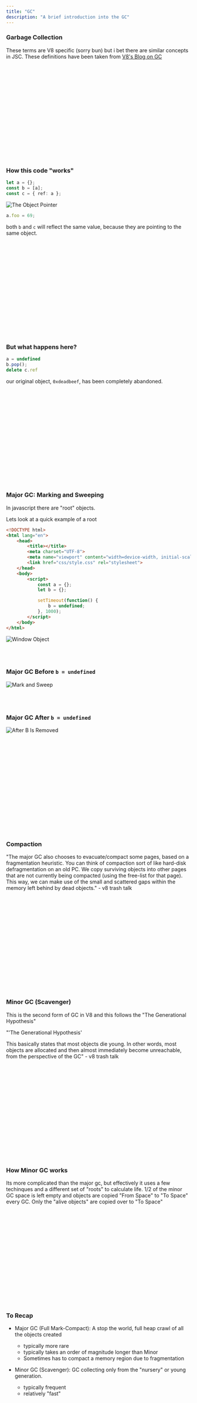 ```yaml
---
title: "GC"
description: "A brief introduction into the GC"
---
```


### Garbage Collection
These terms are V8 specific (sorry bun) but i bet there are similar concepts in
JSC.  These definitions have been taken from [V8's Blog on GC](https://v8.dev/blog/trash-talk)

<br/>
<br/>
<br/>
<br/>
<br/>
<br/>
<br/>
<br/>
<br/>
<br/>
<br/>
<br/>
<br/>
<br/>
<br/>

### How this code "works"

```typescript
let a = {};
const b = [a];
const c = { ref: a };
```

![The Object Pointer](./images/create-objects.png)


```typescript
a.foo = 69;
```

both `b` and `c` will reflect the same value, because they are pointing to the
same object.

<br/>
<br/>
<br/>
<br/>
<br/>
<br/>
<br/>
<br/>
<br/>
<br/>
<br/>
<br/>
<br/>
<br/>
<br/>

### But what happens here?

```typescript
a = undefined
b.pop();
delete c.ref
```

our original object, `0xdeadbeef`, has been completely abandoned.

<br/>
<br/>
<br/>
<br/>
<br/>
<br/>
<br/>
<br/>
<br/>
<br/>
<br/>
<br/>
<br/>
<br/>
<br/>

### Major GC: Marking and Sweeping
In javascript there are "root" objects.

Lets look at a quick example of a root

```html
<!DOCTYPE html>
<html lang="en">
    <head>
        <title></title>
        <meta charset="UTF-8">
        <meta name="viewport" content="width=device-width, initial-scale=1">
        <link href="css/style.css" rel="stylesheet">
    </head>
    <body>
        <script>
            const a = {};
            let b = {};

            setTimeout(function() {
                b = undefined;
            }, 1000);
        </script>
    </body>
</html>
```

![Window Object](./images/window.png)

<br/>
<br/>

### Major GC Before `b = undefined`

![Mark and Sweep](./images/mark-and-sweep.png)

<br/>
<br/>

### Major GC After `b = undefined`

![After B Is Removed](./images/after-b.png)

<br/>
<br/>
<br/>
<br/>
<br/>
<br/>
<br/>
<br/>
<br/>
<br/>
<br/>
<br/>
<br/>
<br/>
<br/>

### Compaction

"The major GC also chooses to evacuate/compact some pages, based on a
fragmentation heuristic. You can think of compaction sort of like hard-disk
defragmentation on an old PC. We copy surviving objects into other pages that
are not currently being compacted (using the free-list for that page). This
way, we can make use of the small and scattered gaps within the memory left
behind by dead objects." - v8 trash talk

<br/>
<br/>
<br/>
<br/>
<br/>
<br/>
<br/>
<br/>
<br/>
<br/>
<br/>
<br/>
<br/>
<br/>
<br/>

### Minor GC (Scavenger)
This is the second form of GC in V8 and this follows the "The Generational
Hypothesis"

"'The Generational Hypothesis'

This basically states that most objects die young. In other words, most objects
are allocated and then almost immediately become unreachable, from the
perspective of the GC" - v8 trash talk

<br/>
<br/>
<br/>
<br/>
<br/>
<br/>
<br/>
<br/>
<br/>
<br/>
<br/>
<br/>
<br/>
<br/>
<br/>

### How Minor GC works
Its more complicated than the major gc, but effectively it uses a few
techinques and a different set of "roots" to calculate life.  1/2 of the minor
GC space is left empty and objects are copied "From Space" to "To Space" every
GC.  Only the "alive objects" are copied over to "To Space"


<br/>
<br/>
<br/>
<br/>
<br/>
<br/>
<br/>
<br/>
<br/>
<br/>
<br/>
<br/>
<br/>
<br/>
<br/>

### To Recap
* Major GC (Full Mark-Compact): A stop the world, full heap crawl of all the
objects created
  * typically more rare
  * typically takes an order of magnitude longer than Minor
  * Sometimes has to compact a memory region due to fragmentation

* Minor GC (Scavenger): GC collecting only from the "nursery" or young
generation.
  * typically frequent
  * relatively "fast"

<br/>
<br/>
<br/>
<br/>
<br/>
<br/>
<br/>
<br/>
<br/>
<br/>
<br/>
<br/>
<br/>
<br/>
<br/>

### How Generational GCs Work
![The Generational GC](./images/GC-Vizualization.svg)

<br/>
<br/>
<br/>
<br/>
<br/>
<br/>
<br/>
<br/>
<br/>
<br/>
<br/>
<br/>
<br/>
<br/>
<br/>

### This is a brief introduction to GC
Hopefully the point that got across.  `{}` are a bit more expensive than you
may have realized.  Perhaps you will think more about Array#map and
Array#filter from here on out

<br/>
<br/>
<br/>
<br/>
<br/>
<br/>
<br/>
<br/>
<br/>
<br/>
<br/>
<br/>
<br/>
<br/>
<br/>

### Lets create a nice example of GC
lets observe gc both minor and major!

to js-perf-exampels/gc-example!

<br/>
<br/>
<br/>
<br/>
<br/>
<br/>
<br/>
<br/>
<br/>
<br/>
<br/>
<br/>
<br/>
<br/>
<br/>
